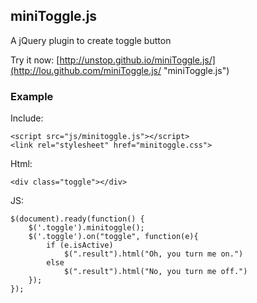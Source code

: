 ## miniToggle.js

A jQuery plugin to create toggle button

Try it now: [http://unstop.github.io/miniToggle.js/](http://lou.github.com/miniToggle.js/ "miniToggle.js")

### Example

Include:

	<script src="js/minitoggle.js"></script>
	<link rel="stylesheet" href="minitoggle.css">

Html:

	<div class="toggle"></div>

JS:

	$(document).ready(function() {
	    $('.toggle').minitoggle();
        $('.toggle').on("toggle", function(e){
            if (e.isActive)
                $(".result").html("Oh, you turn me on.")
            else
                $(".result").html("No, you turn me off.")
        });
	});